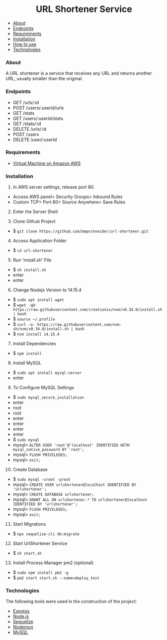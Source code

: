 <h1 align="center">URL Shortener Service</h1>

<!--ts-->
   * [About](#about)
   * [Endpoints](#endpoints)
   * [Requirements](#requirements)
   * [Installation](#installation)
   * [How to use](#how-to-use)
   * [Technologies](#technologies)
<!--te-->


### About

A URL shortener is a service that receives any URL and returns another URL, usually
smaller than the original.


### Endpoints

- GET /urls/:id
- POST /users/:userid/urls
- GET /stats
- GET /users/:userId/stats
- GET /stats/:id
- DELETE /urls/:id
- POST /users
- DELETE /user/:userId


### Requirements

- [Virtual Machine on Amazon AWS](https://aws.amazon.com/)


### Installation

1. In AWS server settings, release port 80.
- Access AWS panel> Security Groups> Inbound Rules
- Custom TCP> Port 80> Source Anywhere> Save Rules

2. Enter the Server Shell

3. Clone Github Project
- $ `git clone https://github.com/bmpschneider/url-shortener.git`

4. Access Application Folder
- $ `cd url-shortener`

5. Run 'install.sh' File
- $ `sh install.sh`
- enter
- enter

6. Change Nodejs Version to 14.15.4
- $ `sudo apt install wget`
- $ `wget -qO- https://raw.githubusercontent.com/creationix/nvm/v0.34.0/install.sh | bash`
- $ `source ~/.profile`
- $ `curl -o- https://raw.githubusercontent.com/nvm-sh/nvm/v0.34.0/install.sh | bash`
- $ `nvm install 14.15.4`

7. Install Dependencies
- $ `npm install`

8. Install MySQL
- $ `sudo apt install mysql-server`
- enter

9. To Configure MySQL Settings
- $ `sudo mysql_secure_installation`
- enter
- root
- root
- enter
- enter
- enter
- enter
- $ `sudo mysql`
- mysql> `ALTER USER 'root'@'localhost' IDENTIFIED WITH mysql_native_password BY 'root';`
- mysql> `FLUSH PRIVILEGES;`
- mysql> `exit;`

10. Create Database
- $ `sudo mysql -uroot -proot`
- mysql> `CREATE USER urlshortener@localhost IDENTIFIED BY 'urlshortener';`
- mysql> `CREATE DATABASE urlshortener;`
- mysql> `GRANT ALL ON urlshortener.* TO urlshortener@localhost IDENTIFIED BY 'urlshortener';`
- mysql> `FLUSH PRIVILEGES;`
- mysql> `exit;`

11. Start Migrations
- $ `npx sequelize-cli db:migrate`

12. Start UrlShortener Service
- $ `sh start.sh`

13. Install Process Manager pm2 (optional)
- $ `sudo npm install pm2 -g`
- $ `pm2 start start.sh --name=deploy_test`


### Technologies

The following tools were used in the construction of the project:

- [Express](https://expressjs.com/)
- [Node.js](https://nodejs.org/en/)
- [Sequelize](https://sequelize.org/)
- [Nodemon](https://nodemon.io/)
- [MySQL](https://www.mysql.com/)
